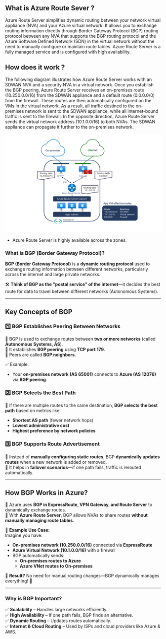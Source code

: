 ## What is Azure Route Sever ?

Azure Route Server simplifies dynamic routing between your network virtual appliance (NVA) and your Azure virtual network. It allows you to exchange routing information directly through Border Gateway Protocol (BGP) routing protocol between any NVA that supports the BGP routing protocol and the Azure Software Defined Network (SDN) in the virtual network without the need to manually configure or maintain route tables. Azure Route Server is a fully managed service and is configured with high availability.

## How does it work ?

The following diagram illustrates how Azure Route Server works with an SDWAN NVA and a security NVA in a virtual network. Once you establish the BGP peering, Azure Route Server receives an on-premises route (10.250.0.0/16) from the SDWAN appliance and a default route (0.0.0.0/0) from the firewall. These routes are then automatically configured on the VMs in the virtual network. As a result, all traffic destined to the on-premises network is sent to the SDWAN appliance, while all internet-bound traffic is sent to the firewall. In the opposite direction, Azure Route Server sends the virtual network address (10.1.0.0/16) to both NVAs. The SDWAN appliance can propagate it further to the on-premises network.

![Image Missing](./Images/route-server-overview.png)

- Azure Route Server is highly available across the zones.

### **What is BGP (Border Gateway Protocol)?**

**BGP (Border Gateway Protocol)** is a **dynamic routing protocol** used to exchange routing information between different networks, particularly across the internet and large private networks.

🛠 **Think of BGP as the "postal service" of the internet**—it decides the best route for data to travel between different networks (Autonomous Systems).

---

## **Key Concepts of BGP**

### **1️⃣ BGP Establishes Peering Between Networks**

🔹 BGP is used to exchange routes between **two or more networks** (called **Autonomous Systems, AS**).  
🔹 It establishes **BGP peering** using **TCP port 179**.  
🔹 Peers are called **BGP neighbors**.

✅ Example:

- Your **on-premises network (AS 65001)** connects to **Azure (AS 12076)** via **BGP peering**.

### **2️⃣ BGP Selects the Best Path**

🔹 If there are multiple routes to the same destination, **BGP selects the best path** based on metrics like:

- **Shortest AS path** (fewer network hops)
- **Lowest administrative cost**
- **Highest preference by network policies**

### **3️⃣ BGP Supports Route Advertisement**

🔹 Instead of **manually configuring static routes**, BGP **dynamically updates routes** when a new network is added or removed.  
🔹 It helps in **failover scenarios**—if one path fails, traffic is rerouted automatically.

---

## **How BGP Works in Azure?**

🔹 Azure uses **BGP in ExpressRoute, VPN Gateway, and Route Server** to dynamically exchange routes.  
🔹 With **Azure Route Server**, BGP allows NVAs to share routes **without manually managing route tables**.

📌 **Example Use Case:**  
Imagine you have:

- **On-premises network (10.250.0.0/16)** connected via **ExpressRoute**
- **Azure Virtual Network (10.1.0.0/16)** with a firewall
- BGP automatically sends:
  - **On-premises routes to Azure**
  - **Azure VNet routes to On-premises**

🔹 **Result?** No need for manual routing changes—BGP dynamically manages everything! 🚀

---

### **Why is BGP Important?**

✅ **Scalability** – Handles large networks efficiently.  
✅ **High Availability** – If one path fails, BGP finds an alternative.  
✅ **Dynamic Routing** – Updates routes automatically.  
✅ **Internet & Cloud Routing** – Used by ISPs and cloud providers like Azure & AWS.

